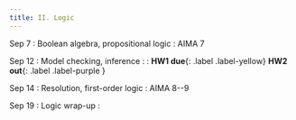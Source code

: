 ```yaml
---
title: II. Logic
---
```


Sep 7
: Boolean algebra, propositional logic
  : AIMA 7

Sep 12
: Model checking, inference
  : 
: **HW1 due**{: .label .label-yellow} **HW2 out**{: .label .label-purple }

Sep 14
: Resolution, first-order logic
  : AIMA 8--9

Sep 19
: Logic wrap-up
  : 

